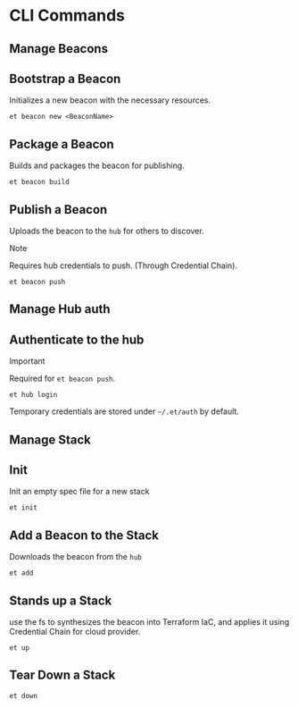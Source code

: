 # CLI Commands

## Manage Beacons

## Bootstrap a Beacon

Initializes a new beacon with the necessary resources.

```console
et beacon new <BeaconName>
```

## Package a Beacon

Builds and packages the beacon for publishing.

```console
et beacon build
```

## Publish a Beacon

Uploads the beacon to the `hub` for others to discover.

> [!NOTE]
> Requires hub credentials to push. (Through Credential Chain).

```console
et beacon push
```

## Manage Hub auth

## Authenticate to the hub

> [!IMPORTANT]
> Required for `et beacon push`.

```console
et hub login
```

Temporary credentials are stored under `~/.et/auth` by default.

## Manage Stack

## Init

Init an empty spec file for a new stack

```console
et init
```

## Add a Beacon to the Stack

Downloads the beacon from the `hub`

```console
et add
```

## Stands up a Stack

use the fs to synthesizes the beacon into Terraform IaC, and applies it using Credential Chain for cloud provider.

```console
et up
```

## Tear Down a Stack

```console
et down
```
